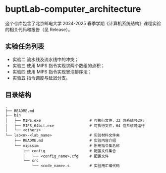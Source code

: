 # buptLab-computer_architecture

这个仓库包含了北京邮电大学 2024-2025 春季学期《计算机系统结构》课程实验的相关代码和报告（见 Release）。

## 实验任务列表

- 实验二 流水线及流水线中的冲突；
- 实验三 使用 MIPS 指令实现求两个数组的点积；
- 实验四 使用 MIPS 指令实现冒泡排序法；
- 实验五 指令调度与延迟分支。

## 目录结构

```plain
.
├── README.md
├── bin
│   ├── MIPS.exe                      # 可执行文件，32 位系统可运行
│   ├── MIPS_64bit.exe                # 可执行文件，64 位系统可运行
│   └── <others>
└── lab<n>-<lab_name>                 # 实验材料文件夹
    ├── README.md                     # 实验内容介绍
    └── mipssim                       # 所用指令集名称
        ├── config                    # 配置文件集合
        │   └── <config_name>.cfg     # 配置文件
        └── src
            └── <code_name>.s         # 实验用汇编代码
```
